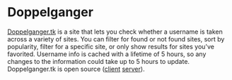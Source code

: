 # Doppelganger
[Doppelganger.tk](https://doppelganger.tk) is a site that lets you check whether a username is taken across a variety of sites. You can filter for found or not found sites, sort by popularity, filter for a specific site, or only show results for sites you've favorited. Username info is cached with a lifetime of 5 hours, so any changes to the information could take up to 5 hours to update.
Doppelganger.tk is open source ([client](https://github.com/realprogrammer5000/doppelganger) [server](https://github.com/realprogrammer5000/username-lookup)).
